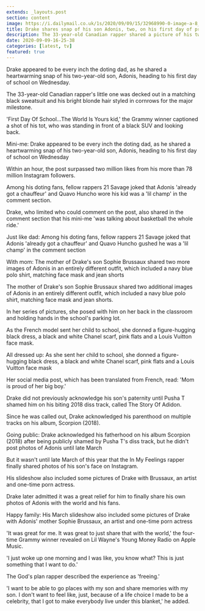 ```yaml
---
extends: _layouts.post
section: content
image: https://i.dailymail.co.uk/1s/2020/09/09/15/32968990-0-image-a-8_1599663150444.jpg 
title: Drake shares snap of his son Adonis, two, on his first day of preschool The world is yours kid 
description: The 33-year-old Canadian rapper shared a picture of his two-year-old son, who was decked out in a matching black sweatsuit and freshly braided cornrows, on his first day of school. 
date: 2020-09-09-16-25-38 
categories: [latest, tv] 
featured: true 
--- 
```

Drake appeared to be every inch the doting dad, as he shared a heartwarming snap of his two-year-old son, Adonis, heading to his first day of school on Wednesday.  

The 33-year-old Canadian rapper's little one was decked out in a matching black sweatsuit and his bright blonde hair styled in cornrows for the major milestone.

'First Day Of School...The World Is Yours kid,' the Grammy winner captioned a shot of his tot, who was standing in front of a black SUV and looking back.  

Mini-me: Drake appeared to be every inch the doting dad, as he shared a heartwarming snap of his two-year-old son, Adonis, heading to his first day of school on Wednesday

Within an hour, the post surpassed two million likes from his more than 78 million Instagram followers. 

Among his doting fans, fellow rappers 21 Savage joked that Adonis 'already got a chauffeur' and Quavo Huncho wore his kid was a 'lil champ' in the comment section. 

Drake, who limited who could comment on the post, also shared in the comment section that his mini-me 'was talking about basketball the whole ride.'  

Just like dad: Among his doting fans, fellow rappers 21 Savage joked that Adonis 'already got a chauffeur' and Quavo Huncho gushed he was a 'lil champ' in the comment section

With mom: The mother of Drake's son Sophie Brussaux shared two more images of Adonis in an entirely different outfit, which included a navy blue polo shirt, matching face mask and jean shorts

The mother of Drake's son Sophie Brussaux shared two additional images of Adonis in an entirely different outfit, which included a navy blue polo shirt, matching face mask and jean shorts. 

In her series of pictures, she posed with him on her back in the classroom and holding hands in the school's parking lot. 

As the French model sent her child to school, she donned a figure-hugging black dress, a black and white Chanel scarf, pink flats and a Louis Vuitton face mask. 

All dressed up: As she sent her child to school, she donned a figure-hugging black dress, a black and white Chanel scarf, pink flats and a Louis Vuitton face mask

Her social media post, which has been translated from French, read: 'Mom is proud of her big boy.' 

Drake did not previously acknowledge his son's paternity until Pusha T shamed him on his biting 2018 diss track, called The Story Of Adidon.  

Since he was called out, Drake acknowledged his parenthood on multiple tracks on his album, Scorpion (2018).

Going public: Drake acknowledged his fatherhood on his album Scorpion (2018) after being publicly shamed by Pusha T's diss track, but he didn't post photos of Adonis until late March

But it wasn't until late March of this year that the In My Feelings rapper finally shared photos of his son's face on Instagram.

His slideshow also included some pictures of Drake with Brussaux, an artist and one-time porn actress.

Drake later admitted it was a great relief for him to finally share his own photos of Adonis with the world and his fans.

Happy family: His March slideshow also included some pictures of Drake with Adonis' mother Sophie Brussaux, an artist and one-time porn actress

'It was great for me. It was great to just share that with the world,' the four-time Grammy winner revealed on Lil Wayne's Young Money Radio on Apple Music. 

'I just woke up one morning and I was like, you know what? This is just something that I want to do.'

The God's plan rapper described the experience as 'freeing.'

'I want to be able to go places with my son and share memories with my son. I don't want to feel like, just, because of a life choice I made to be a celebrity, that I got to make everybody live under this blanket,' he added.

